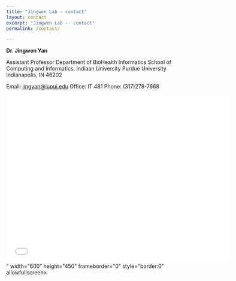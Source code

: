 ```yaml
---
title: "Jingwen Lab - contact"
layout: contact
excerpt: "Jingwen Lab -- contact"
permalink: /contact/

---
```

**Dr. Jingwen Yan**

Assistant Professor
Department of BioHealth Informatics
School of Computing and Informatics, Indiaan University Purdue University Indianapolis, IN 46202

Email: jingyan@iupui.edu
Office: IT 481
Phone: (317)278-7668

<iframe src="<iframe src="https://www.google.com/maps/embed?pb=!1m18!1m12!1m3!1d6132.6826089827555!2d-86.17757272318957!3d39.776895313350145!2m3!1f0!2f0!3f0!3m2!1i1024!2i768!4f13.1!3m3!1m2!1s0x886b50b62a230249%3A0x4c6d48e226095245!2sICTC%20Building!5e0!3m2!1sen!2sus!4v1647458267370!5m2!1sen!2sus" width="600" height="450" style="border:0;" allowfullscreen="" loading="lazy"></iframe>" width="600" height="450" frameborder="0" style="border:0" allowfullscreen></iframe>
